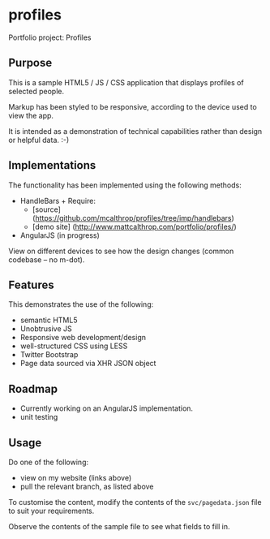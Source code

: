profiles
========

Portfolio project: Profiles

## Purpose
This is a sample HTML5 / JS / CSS application that displays profiles of selected people.

Markup has been styled to be responsive, according to the device used to view the app.

It is intended as a demonstration of technical capabilities rather than design or helpful data. :-)

## Implementations

The functionality has been implemented using the following methods:

* HandleBars + Require:
  * [source] (https://github.com/mcalthrop/profiles/tree/imp/handlebars)
  * [demo site] (http://www.mattcalthrop.com/portfolio/profiles/)
* AngularJS (in progress)

View on different devices to see how the design changes (common codebase &ndash; no m-dot).

## Features
This demonstrates the use of the following:
* semantic HTML5
* Unobtrusive JS
* Responsive web development/design
* well-structured CSS using LESS
* Twitter Bootstrap
* Page data sourced via XHR JSON object

## Roadmap
* Currently working on an AngularJS implementation.
* unit testing

## Usage

Do one of the following:
* view on my website (links above)
* pull the relevant branch, as listed above

To customise the content, modify the contents of the `svc/pagedata.json` file to suit your requirements.

Observe the contents of the sample file to see what fields to fill in.
